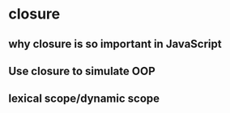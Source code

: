 # closure

## why closure is so important in JavaScript

## Use closure to simulate OOP

## lexical scope/dynamic scope
